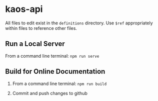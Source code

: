 # kaos-api

All files to edit exist in the `definitions` directory. Use `$ref` appropriately within files to reference other files.

## Run a Local Server

From a command line terminal: `npm run serve` 

## Build for Online Documentation

1. From a command line terminal: `npm run build`

2. Commit and push changes to github
